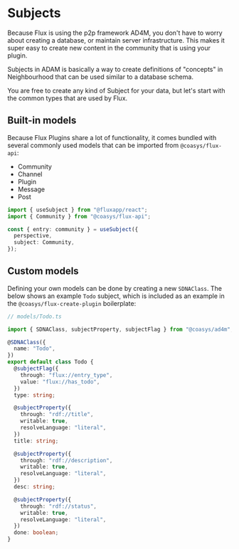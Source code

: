 # Subjects

Because Flux is using the p2p framework AD4M, you don't have to worry about creating a database, or maintain server infrastructure. This makes it super easy to create new content in the community that is using your plugin.

Subjects in ADAM is basically a way to create definitions of "concepts" in Neighbourhood that can be used similar to a database schema.

You are free to create any kind of Subject for your data, but let's start with the common types that are used by Flux.

## Built-in models

Because Flux Plugins share a lot of functionality, it comes bundled with several commonly used models that can be imported from `@coasys/flux-api`:

- Community
- Channel
- Plugin
- Message
- Post

```ts
import { useSubject } from "@fluxapp/react";
import { Community } from "@coasys/flux-api";

const { entry: community } = useSubject({
  perspective,
  subject: Community,
});
```

## Custom models

Defining your own models can be done by creating a new `SDNAClass`. The below shows an example `Todo` subject, which is included as an example in the `@coasys/flux-create-plugin` boilerplate:

```ts
// models/Todo.ts

import { SDNAClass, subjectProperty, subjectFlag } from "@coasys/ad4m";

@SDNAClass({
  name: "Todo",
})
export default class Todo {
  @subjectFlag({
    through: "flux://entry_type",
    value: "flux://has_todo",
  })
  type: string;

  @subjectProperty({
    through: "rdf://title",
    writable: true,
    resolveLanguage: "literal",
  })
  title: string;

  @subjectProperty({
    through: "rdf://description",
    writable: true,
    resolveLanguage: "literal",
  })
  desc: string;

  @subjectProperty({
    through: "rdf://status",
    writable: true,
    resolveLanguage: "literal",
  })
  done: boolean;
}
```
